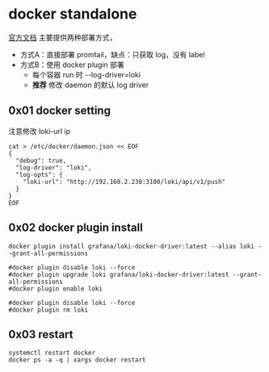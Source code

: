 # docker standalone

[官方文档](https://grafana.com/docs/loki/latest/clients/docker-driver/) 主要提供两种部署方式，

- 方式A：直接部署 promtail，缺点：只获取 log，没有 label
- 方式B：使用 docker plugin 部署
  - 每个容器 run 时 --log-driver=loki
  - **推荐** 修改 daemon 的默认 log driver           

## 0x01 docker setting

注意修改 loki-url ip

```shell
cat > /etc/docker/daemon.json << EOF
{
  "debug": true,
  "log-driver": "loki",
  "log-opts": {
    "loki-url": "http://192.168.2.238:3100/loki/api/v1/push"
  }
}
EOF
```

## 0x02 docker plugin install

```shell
docker plugin install grafana/loki-docker-driver:latest --alias loki --grant-all-permissions

#docker plugin disable loki --force
#docker plugin upgrade loki grafana/loki-docker-driver:latest --grant-all-permissions
#docker plugin enable loki

#docker plugin disable loki --force
#docker plugin rm loki
```

## 0x03 restart

```shell
systemctl restart docker
docker ps -a -q | xargs docker restart
```

